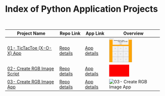 # Index of Python Application Projects

<table>
  <thead>
    <tr>
        <th>Project Name</th>  
        <th>Repo Link</th> 
        <th>App Link</th>  
        <th>Overview</th>
    </tr>
  </thead>  
  <tbody>
    <tr>
      <td><a href="01- TicTacToe (X-O-X) App" target="_blank">01- TicTacToe (X-O-X) App</a></td>
      <td><a href="01- TicTacToe (X-O-X) App" target="_blank">Repo details</a></td>
      <td><a href="^#" target="_blank">App details</a></td>
      <td><img src="/01- TicTacToe (X-O-X) App/tictactoe.png" alt="01- TicTacToe (X-O-X) App" height=79></td>
    </tr>
    <tr>
      <td><a href="02- Create RGB Image Script" target="_blank">02- Create RGB Image Script</a></td>
      <td><a href="02- Create RGB Image Script" target="_blank">Repo details</a></td>
      <td><a href="^#" target="_blank">App details</a></td>
      <td><img src="/02- Create RGB Image Script/RGB_Image.jpg" alt="02- Create RGB Image Script" height=39></td>
    </tr>
    <tr>
      <td><a href="03- Create RGB Image App" target="_blank">03- Create RGB Image App</a></td>
      <td><a href="03- Create RGB Image App" target="_blank">Repo details</a></td>
      <td><a href="^#" target="_blank">App details</a></td>
      <td><img src="/03- Create RGB Image App/RGB_Image.jpg" alt="03- Create RGB Image App" height=39></td>
    </tr>
  </tbody>
</table> 
